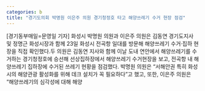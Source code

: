 ```yaml
---
categories: b
title: "경기도의회 박명원 이은주 의원 경기청정호 타고 해양쓰레기 수거 현장 점검"
---
```

[경기동부매일=문영일 기자] 화성시 박명원 의원과 이은주 의원은 김동연 경기도지사 및 정명근 화성시장과 함께 23일 화성시 전곡항 일대를 방문해 해양쓰레기 수거·집하 현장을 직접 확인했다.두 의원은 김동연 지사와 함께 이날 도내 연안에서 해양쓰레기를 수거하는 경기청정호에 승선해 선상집하장에서 해양쓰레기 수거현장을 보고, 전곡항 내 해양쓰레기 집하장에 수거된 쓰레기 현황을 점검했다. 박명원 의원은 “서해안권 특히 화성시의 해양관광 활성화를 위해 데크 설치가 꼭 필요하다”고 했고, 또한, 이은주 의원은 “해양쓰레기의 심각성에 대해 해양